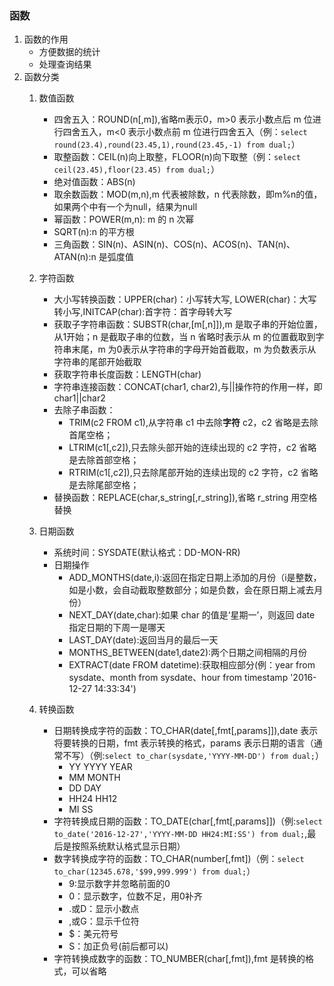 ### 函数
1. 函数的作用
	* 方便数据的统计
	* 处理查询结果
2. 函数分类
	1. 数值函数
		* 四舍五入：ROUND(n[,m]),省略m表示0，m>0 表示小数点后 m 位进行四舍五入，m<0 表示小数点前 m 位进行四舍五入（例：`select round(23.4),round(23.45,1),round(23.45,-1) from dual;`）
		* 取整函数：CEIL(n)向上取整，FLOOR(n)向下取整（例：`select ceil(23.45),floor(23.45) from dual;`）
		* 绝对值函数：ABS(n)
		* 取余数函数：MOD(m,n),m 代表被除数，n 代表除数，即m%n的值，如果两个中有一个为null，结果为null
		* 幂函数：POWER(m,n): m 的 n 次幂
		* SQRT(n):n 的平方根
		* 三角函数：SIN(n)、ASIN(n)、COS(n)、ACOS(n)、TAN(n)、ATAN(n):n 是弧度值

	2. 字符函数
		* 大小写转换函数：UPPER(char)：小写转大写, LOWER(char)：大写转小写,INITCAP(char):首字符：首字母转大写
		* 获取子字符串函数：SUBSTR(char,[m[,n]]),m 是取子串的开始位置，从1开始；n 是截取子串的位数，当 n 省略时表示从 m 的位置截取到字符串末尾，m 为0表示从字符串的字母开始首截取，m 为负数表示从字符串的尾部开始截取
		* 获取字符串长度函数：LENGTH(char)
		* 字符串连接函数：CONCAT(char1, char2),与||操作符的作用一样，即 char1||char2
		* 去除子串函数：
			* TRIM(c2 FROM c1),从字符串 c1 中去除**字符** c2，c2 省略是去除首尾空格；
			* LTRIM(c1[,c2]),只去除头部开始的连续出现的 c2 字符，c2 省略是去除首部空格；
			* RTRIM(c1[,c2]),只去除尾部开始的连续出现的 c2 字符，c2 省略是去除尾部空格；
		* 替换函数：REPLACE(char,s_string[,r_string]),省略 r_string 用空格替换

	3. 日期函数
		* 系统时间：SYSDATE(默认格式：DD-MON-RR)
		* 日期操作
			* ADD_MONTHS(date,i):返回在指定日期上添加的月份（i是整数，如是小数，会自动截取整数部分；如是负数，会在原日期上减去月份）
			* NEXT_DAY(date,char):如果 char 的值是‘星期一’，则返回 date 指定日期的下周一是哪天
			* LAST_DAY(date):返回当月的最后一天
			* MONTHS_BETWEEN(date1,date2):两个日期之间相隔的月份
			* EXTRACT(date FROM datetime):获取相应部分(例：year from sysdate、month from sysdate、hour from timestamp '2016-12-27 14:33:34')

	4. 转换函数
		* 日期转换成字符的函数：TO_CHAR(date[,fmt[,params]]),date 表示将要转换的日期，fmt 表示转换的格式，params 表示日期的语言（通常不写）（例:`select to_char(sysdate,'YYYY-MM-DD') from dual;`）
			* YY YYYY YEAR
			* MM MONTH
			* DD DAY
			* HH24 HH12
			* MI SS
		* 字符转换成日期的函数：TO_DATE(char[,fmt[,params]])（例:`select to_date('2016-12-27','YYYY-MM-DD HH24:MI:SS') from dual;`,最后是按照系统默认格式显示日期）
		* 数字转换成字符的函数：TO_CHAR(number[,fmt])（例：`select to_char(12345.678,'$99,999.999') from dual;`）
			* 9:显示数字并忽略前面的0
			* 0：显示数字，位数不足，用0补齐
			* .或D：显示小数点
			* ,或G：显示千位符
			* $：美元符号
			* S：加正负号(前后都可以) 
		* 字符转换成数字的函数：TO_NUMBER(char[,fmt]),fmt 是转换的格式，可以省略